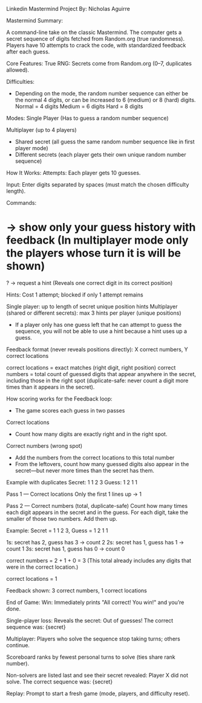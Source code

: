 Linkedin Mastermind Project 
By: Nicholas Aguirre

Mastermind Summary:

A command-line take on the classic Mastermind. The computer gets a secret sequence of digits fetched from Random.org (true randomness). Players have 10 attempts to crack the code, with standardized feedback after each guess.

Core Features:
True RNG: Secrets come from Random.org (0–7, duplicates allowed).



Difficulties:
* Depending on the mode, the random number sequence can either be the normal 4 digits, or can be increased to 6 (medium) or 8 (hard) digits. 
Normal = 4 digits
Medium = 6 digits
Hard = 8 digits



Modes:
Single Player (Has to guess a random number sequence)

Multiplayer (up to 4 players)
* Shared secret (all guess the same random number sequence like in first player mode)
* Different secrets (each player gets their own unique random number sequence)



How It Works:
Attempts: Each player gets 10 guesses.

Input: Enter digits separated by spaces (must match the chosen difficulty length).

Commands:
# → show only your guess history with feedback (In multiplayer mode only the players whose turn it is will be shown)

? → request a hint (Reveals one correct digit in its correct position)

Hints:
Cost 1 attempt; blocked if only 1 attempt remains

Single player: up to length of secret unique position hints
Multiplayer (shared or different secrets): max 3 hints per player (unique positions)

* If a player only has one guess left that he can attempt to guess the sequence, you will not be able to use a hint because a hint uses up a guess.

Feedback format (never reveals positions directly):
X correct numbers, Y correct locations

correct locations = exact matches (right digit, right position)
correct numbers = total count of guessed digits that appear anywhere in the secret, including those in the right spot (duplicate-safe: never count a digit more times than it appears in the secret).



How scoring works for the Feedback loop:
* The game scores each guess in two passes

Correct locations
* Count how many digits are exactly right and in the right spot.

Correct numbers (wrong spot)
* Add the numbers from the correct locations to this total number
* From the leftovers, count how many guessed digits also appear in the secret—but never more times than the secret has them.

Example with duplicates
Secret: 1 1 2 3
Guess: 1 2 1 1

Pass 1 — Correct locations
Only the first 1 lines up → 1

Pass 2 — Correct numbers (total, duplicate-safe)
Count how many times each digit appears in the secret and in the guess.
For each digit, take the smaller of those two numbers. Add them up.

Example: Secret = 1 1 2 3, Guess = 1 2 1 1

1s: secret has 2, guess has 3 → count 2
2s: secret has 1, guess has 1 → count 1
3s: secret has 1, guess has 0 → count 0

correct numbers = 2 + 1 + 0 = 3
(This total already includes any digits that were in the correct location.)

correct locations = 1

Feedback shown: 3 correct numbers, 1 correct locations



End of Game:
Win: Immediately prints "All correct! You win!" and you’re done.

Single-player loss: Reveals the secret:
Out of guesses! The correct sequence was: {secret}

Multiplayer:
Players who solve the sequence stop taking turns; others continue.

Scoreboard ranks by fewest personal turns to solve (ties share rank number).

Non-solvers are listed last and see their secret revealed:
Player X did not solve. The correct sequence was: {secret}

Replay: Prompt to start a fresh game (mode, players, and difficulty reset).